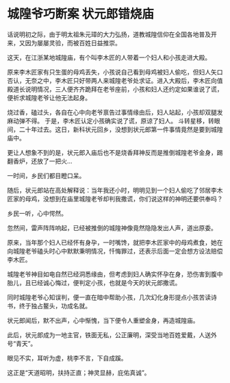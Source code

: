 # 城隍爷巧断案 状元郎错烧庙

话说明初之际，由于明太祖朱元璋的大力弘扬，道教城隍信仰在全国各地普及开来，又因为屡屡灵验，而被百姓日益推崇。

这天，在江浙某地城隍庙，有个叫李木匠的人带着一个妇人和小孩走进大殿。

原来李木匠家有只生蛋的母鸡丢失，小孩说自己看到母鸡被妇人偷吃，但妇人矢口否认，无奈之中，李木匠只好带两人来城隍老爷处求证。进入大殿后，李木匠向值殿道长说明情况，三人便齐齐跪拜在老爷座前，小孩和妇人还约定如果谁说了谎，便祈求城隍老爷让他无法起身。

烧过香，磕过头，各自在心中向老爷禀告过事情缘由后，妇人站起，小孩却双腿发麻动弹不得。 于是，李木匠认定小孩确实说了谎，原谅了妇人。 斗转星移，转眼间，二十年过去。这日，新科状元回乡，没想到状元郎第一件事情竟然是要到城隍庙中。

更让人想象不到的是，状元郎入庙后也不是烧香拜神反而是推倒城隍老爷金身，踢翻香炉，还放了一把火…

一时间，乡民们都目瞪口呆。

随后，状元郎站在高处解释说：当年我还小时，明明见到一个妇人偷吃了邻居李木匠家的母鸡，没想到在庙里城隍老爷却判我撒谎，你们说这样的神明还要供奉吗？

乡民一听，心中愕然。

忽然间，雷声阵阵响起，已经被推倒的城隍神像竟然隐隐发出人声，道出原委。

原来，当年那个妇人已经怀有身孕，一时嘴馋，就把李木匠家中的母鸡煮食，她在向城隍老爷磕头时心中默默秉明情况，忏悔罪过，还表示后面一定会想方设法赔偿李木匠。

城隍老爷神目如电自然已经洞悉缘由，但考虑到妇人确实怀孕在身，恐伤害到腹中胎儿，且已经诚心悔过，便判定小孩，也就是今天的状元郎撒谎。

同时城隍老爷心知误判，便一直在暗中帮助小孩，几次幻化身形提点小孩苦读诗书，终于独占鳌头，功成名就。

状元郎闻后，默不出声，心中惭愧，当下便令人重塑金身，再造城隍庙。

此后，状元郎成为一地主官，铁面无私，公正廉明，深受当地百姓爱戴，人送外号“青天”。

眼见不实，耳听为虚，桃李不言，下自成蹊。

这正是“天道昭明，扶持正直；神灵显赫，庇佑真诚”。
